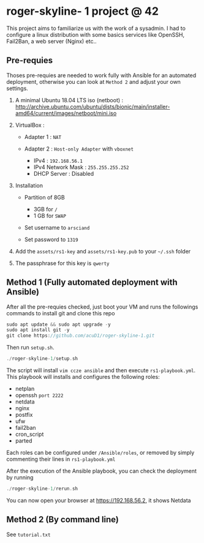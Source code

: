 # roger-skyline- 1 project @ 42

This project aims to familiarize us with the work of a sysadmin. I had to configure a linux distribution with some basics services like OpenSSH, Fail2Ban, a web server (Nginx) etc..

## Pre-requies

Thoses pre-requies are needed to work fully with Ansible for an automated deployment, otherwise you can look at ```Method 2``` and adjust your own settings.
1.  A minimal Ubuntu 18.04 LTS iso (netboot) : <http://archive.ubuntu.com/ubuntu/dists/bionic/main/installer-amd64/current/images/netboot/mini.iso>

2.  VirtualBox :
    -   Adapter 1 : ```NAT```

    -   Adapter 2 : ```Host-only Adapter``` with ```vboxnet```
        -   IPv4 : ```192.168.56.1```
        -   IPv4 Network Mask : ```255.255.255.252```
        -   DHCP Server : Disabled

3.  Installation
    -   Partition of 8GB
        -   3GB for ```/```
        -   1 GB for ```SWAP```

    -   Set username to ```arsciand```

    -   Set password to ```1319```

4.  Add the ```assets/rs1-key``` and ```assets/rs1-key.pub``` to your ```~/.ssh``` folder

5.  The passphrase for this key is ```qwerty```
## Method 1 (Fully automated deployment with Ansible)

After all the pre-requies checked, just boot your VM and runs the followings commands to install git and clone this repo
```C
sudo apt update && sudo apt upgrade -y
sudo apt install git -y
git clone https://github.com/acuD1/roger-skyline-1.git
```

Then run ```setup.sh```.
```C
./roger-skyline-1/setup.sh
```

The script will install ```vim ccze ansible``` and then execute ```rs1-playbook.yml```. This playbook will installs and configures the following roles:

-   netplan
-   openssh ```port 2222```
-   netdata
-   nginx
-   postfix
-   ufw
-   fail2ban
-   cron_script
-   parted

Each roles can be configured under ```/Ansible/roles```, or removed by simply commenting their lines in ```rs1-playbook.yml```

After the execution of the Ansible playbook, you can check the deployment by running
```C
./roger-skyline-1/rerun.sh
```

You can now open your browser at <https://192.168.56.2>, it shows Netdata

## Method 2 (By command line)

See ```tutorial.txt```
